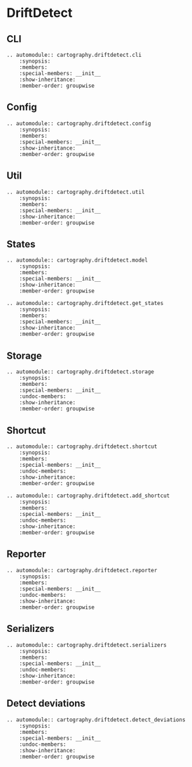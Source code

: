 # DriftDetect

## CLI

```{eval-rst}
.. automodule:: cartography.driftdetect.cli
    :synopsis:
    :members:
    :special-members: __init__
    :show-inheritance:
    :member-order: groupwise
```

## Config

```{eval-rst}
.. automodule:: cartography.driftdetect.config
    :synopsis:
    :members:
    :special-members: __init__
    :show-inheritance:
    :member-order: groupwise
```

## Util

```{eval-rst}
.. automodule:: cartography.driftdetect.util
    :synopsis:
    :members:
    :special-members: __init__
    :show-inheritance:
    :member-order: groupwise
```

## States

```{eval-rst}
.. automodule:: cartography.driftdetect.model
    :synopsis:
    :members:
    :special-members: __init__
    :show-inheritance:
    :member-order: groupwise
```

```{eval-rst}
.. automodule:: cartography.driftdetect.get_states
    :synopsis:
    :members:
    :special-members: __init__
    :show-inheritance:
    :member-order: groupwise
```

## Storage

```{eval-rst}
.. automodule:: cartography.driftdetect.storage
    :synopsis:
    :members:
    :special-members: __init__
    :undoc-members:
    :show-inheritance:
    :member-order: groupwise
```

## Shortcut

```{eval-rst}
.. automodule:: cartography.driftdetect.shortcut
    :synopsis:
    :members:
    :special-members: __init__
    :undoc-members:
    :show-inheritance:
    :member-order: groupwise
```

```{eval-rst}
.. automodule:: cartography.driftdetect.add_shortcut
    :synopsis:
    :members:
    :special-members: __init__
    :undoc-members:
    :show-inheritance:
    :member-order: groupwise
```

## Reporter

```{eval-rst}
.. automodule:: cartography.driftdetect.reporter
    :synopsis:
    :members:
    :special-members: __init__
    :undoc-members:
    :show-inheritance:
    :member-order: groupwise
```

## Serializers

```{eval-rst}
.. automodule:: cartography.driftdetect.serializers
    :synopsis:
    :members:
    :special-members: __init__
    :undoc-members:
    :show-inheritance:
    :member-order: groupwise
```

## Detect deviations

```{eval-rst}
.. automodule:: cartography.driftdetect.detect_deviations
    :synopsis:
    :members:
    :special-members: __init__
    :undoc-members:
    :show-inheritance:
    :member-order: groupwise
```
